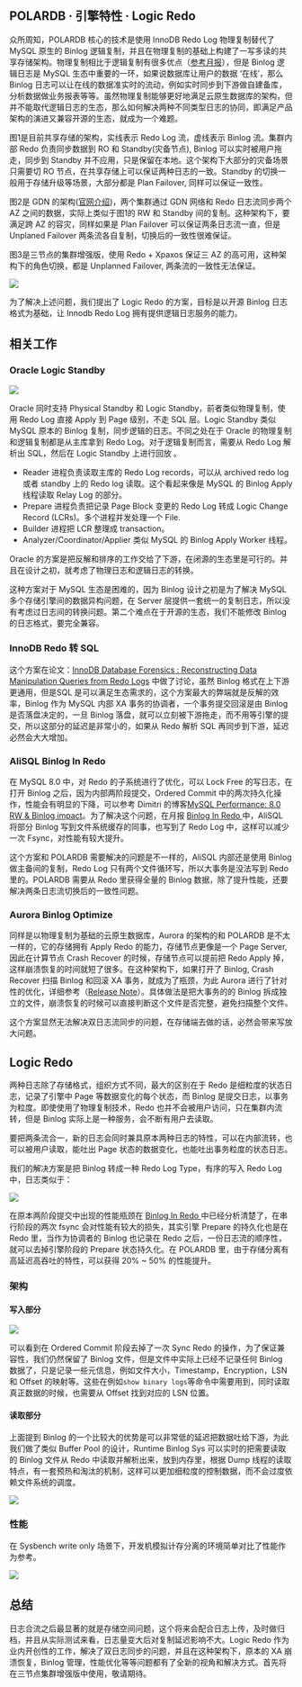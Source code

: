 ## POLARDB · 引擎特性 · Logic Redo


众所周知，POLARDB 核心的技术是使用 InnoDB Redo Log 物理复制替代了 MySQL 原生的 Binlog 逻辑复制，并且在物理复制的基础上构建了一写多读的共享存储架构。物理复制相比于逻辑复制有很多优点（[参考月报][6]），但是 Binlog 逻辑日志是 MySQL 生态中重要的一环，如果说数据库让用户的数据 ‘在线’，那么 Binlog 日志可以让在线的数据准实时的流动，例如实时同步到下游做自建备库，分析数据做业务报表等等。虽然物理复制能够更好地满足云原生数据库的架构，但并不能取代逻辑日志的生态，那么如何解决两种不同类型日志的协同，即满足产品架构的演进又兼容开源的生态，就成为一个难题。  


图1是目前共享存储的架构，实线表示 Redo Log 流，虚线表示 Binlog 流。集群内部 Redo 负责同步数据到 RO 和 Standby(灾备节点), Binlog 可以实时被用户拖走，同步到 Standby 并不应用，只是保留在本地。这个架构下大部分的灾备场景只需要切 RO 节点，在共享存储上可以保证两种日志的一致。Standby 的切换一般用于存储升级等场景，大部分都是 Plan Failover, 同样可以保证一致性。  


图2是 GDN 的架构([官网介绍][7])，两个集群通过 GDN 网络和 Redo 日志流同步两个 AZ 之间的数据，实际上类似于图1的 RW 和 Standby 间的复制。这种架构下，要满足跨 AZ 的容灾，同样如果是 Plan Failover 可以保证两条日志流一直，但是 Unplaned Failover 两条流各自复制，切换后的一致性很难保证。  


图3是三节点的集群增强版，使用 Redo + Xpaxos 保证三 AZ 的高可用，这种架构下的角色切换，都是 Unplanned Failover, 两条流的一致性无法保证。  


![][0]  


为了解决上述问题，我们提出了 Logic Redo 的方案，目标是以开源 Binlog 日志格式为基础，让 Innodb Redo Log 拥有提供逻辑日志服务的能力。  

## 相关工作

### Oracle Logic Standby

![][1]  


Oracle 同时支持 Physical Standby 和 Logic Standby，前者类似物理复制，使用 Redo Log 直接 Apply 到 Page 级别，不走 SQL 层。Logic Standby 类似 MySQL 原本的 Binlog 复制，同步逻辑的日志。不同之处在于 Oracle 的物理复制和逻辑复制都是从主库拿到 Redo Log。对于逻辑复制而言，需要从 Redo Log 解析出 SQL，然后在 Logic Standby 上进行回放 。  


* Reader 进程负责读取主库的 Redo Log records，可以从 archived redo log 或者 standby 上的 Redo log 读取。这个看起来像是 MySQL 的 Binlog Apply 线程读取 Relay Log 的部分。
* Prepare 进程负责把记录 Page Block 变更的 Redo Log 转成 Logic Change Record (LCRs)。多个进程并发处理一个 File.
* Builder 进程把 LCR 整理成 transaction。
* Analyzer/Coordinator/Applier 类似 MySQL 的 Binlog Apply Worker 线程。



Oracle 的方案是把反解和排序的工作交给了下游，在闭源的生态里是可行的。并且在设计之初，就考虑了物理日志和逻辑日志的转换。  


这种方案对于 MySQL 生态是困难的，因为 Binlog 设计之初是为了解决 MySQL 多个存储引擎间的数据异构问题，在 Server 层提供一套统一的复制日志，所以没有考虑过日志间的转换问题。第二个难点在于开源的生态，我们不能修改 Binlog 的日志格式，要完全兼容。  

### InnoDB Redo 转 SQL

这个方案在论文：[InnoDB Database Forensics : Reconstructing Data Manipulation Queries from Redo Logs][8] 中做了讨论，虽然 Binlog 格式在上下游更通用，但是SQL 是可以满足生态需求的，这个方案最大的弊端就是反解的效率，Binlog 作为 MySQL 内部 XA 事务的协调者，一个事务提交回滚是由 Binlog 是否落盘决定的，一旦 Binlog 落盘，就可以立刻被下游拖走，而不用等引擎的提交，所以这部分的延迟是非常小的，如果从 Redo 解析 SQL 再同步到下游，延迟必然会大大增加。  

### AliSQL Binlog In Redo

在 MySQL 8.0 中，对 Redo 的子系统进行了优化，可以 Lock Free 的写日志，在打开 Binlog 之后，因为内部两阶段提交，Ordered Commit 中的两次持久化操作，性能会有明显的下降，可以参考 Dimitri 的博客[MySQL Performance: 8.0 RW & Binlog impact][9]。为了解决这个问题，在月报 [Binlog In Redo ][10]中，AliSQL 将部分 Binlog 写到文件系统缓存的同事，也写到了 Redo Log 中，这样可以减少一次 Fsync，对性能有较大提升。  


这个方案和 POLARDB 需要解决的问题是不一样的，AliSQL 内部还是使用 Binlog 做主备间的复制，Redo Log 只有两个文件循环写，所以大事务是没法写到 Redo 里的。POLARDB 需要从 Redo 里获得全量的 Binlog 数据，除了提升性能，还要解决两条日志流切换后的一致性问题。  

### Aurora Binlog Optimize

同样是以物理复制为基础的云原生数据库，Aurora 的架构的和 POLARDB 是不太一样的，它的存储拥有 Apply Redo 的能力，存储节点更像是一个 Page Server, 因此在计算节点 Crash Recover 的时候，存储节点可以提前把 Redo Apply 掉，这样崩溃恢复的时间就短了很多。在这种架构下，如果打开了 Binlog, Crash Recover 扫描 Binlog 和回滚 XA 事务，就成为了瓶颈，为此 Aurora 进行了针对性的优化，详细参考（[Release Note][11]）。具体做法是把大事务的的 Binlog 拆成独立的文件，崩溃恢复的时候可以直接判断这个文件是否完整，避免扫描整个文件。  


这个方案显然无法解决双日志流同步的问题，在存储端去做的话，必然会带来写放大问题。  

## Logic Redo

两种日志除了存储格式，组织方式不同，最大的区别在于 Redo 是细粒度的状态日志，记录了引擎中 Page 等数据变化的每个状态，而 Binlog 是提交日志，以事务为粒度。即使使用了物理复制技术，Redo 也并不会被用户访问，只在集群内流转，但是 Binlog 实际上是一种服务，会不断有用户去读取。  


要把两条流合一，新的日志会同时兼具原本两种日志的特性，可以在内部流转，也可以被用户读取，能吐出 Page 状态的数据变化，也能吐出事务粒度的状态日志。  


我们的解决方案是把 Binlog 转成一种 Redo Log Type，有序的写入 Redo Log 中，日志类似于：  


![][2]  


在原本两阶段提交中出现的性能瓶颈在 [Binlog In Redo ][10]中已经分析清楚了，在串行阶段的两次 fsync 会对性能有较大的损失，其实引擎 Prepare 的持久化也是在 Redo 里，当作为协调者的 Binlog 也记录在 Redo 之后，一份日志流的顺序性，就可以去掉引擎阶段的 Prepare 状态持久化。在 POLARDB 里，由于存储分离有高延迟高吞吐的特性，可以获得 20% ~ 50% 的性能提升。  

### 架构

#### 写入部分

![][3]  


可以看到在 Ordered Commit 阶段去掉了一次 Sync Redo 的操作，为了保证兼容性，我们仍然保留了 Binlog 文件，但是文件中实际上已经不记录任何 Binlog 数据了，只是记录一些元信息，例如文件大小，Timestamp，Encryption，LSN 和 Offset 的映射等。这些在例如`show binary logs`等命令中需要用到，同时读取真正数据的时候，也需要从 Offset 找到对应的 LSN 位置。  

#### 读取部分

上面提到 Binlog 的一个比较大的优势是可以非常低的延迟把数据吐给下游，为此我们做了类似 Buffer Pool 的设计，Runtime Binlog Sys 可以实时的把需要读取的 Binlog 文件从 Redo 中读取并解析出来，放到内存里，根据 Dump 线程的读取特点，有一套预热和淘汰的机制，这样可以更加细粒度的控制数据，而不会过度依赖文件系统的调度。

![][4]  

### 性能

在 Sysbench write only 场景下，开发机模拟计存分离的环境简单对比了性能作为参考。

![][5]  

## 总结

日志合流之后最显著的就是存储空间问题，这个将来会配合日志上传，及时做归档，并且从实际测试来看，日志量变大后对复制延迟影响不大。Logic Redo 作为业内开创性的工作，解决了双日志同步的问题，并且在这种架构下，原本的 XA 崩溃恢复，Binlog 管理，性能优化等等问题都有了全新的视角和解决方式。首先将在三节点集群增强版中使用，敬请期待。  


[6]: http://mysql.taobao.org/monthly/2016/05/01/
[7]: https://help.aliyun.com/document_detail/207557.html?spm=a2c4g.11186623.6.679.19c018efKzBdww
[8]: https://publications.sba-research.org/publications/WSDF2012_InnoDB.pdf
[9]: http://dimitrik.free.fr/blog/posts/mysql-performance-80-rw-binlog-impact.html
[10]: http://mysql.taobao.org/monthly/2020/06/01/
[11]: https://docs.aws.amazon.com/AmazonRDS/latest/AuroraUserGuide/AuroraMySQL.Updates.1230.html
[12]: http://mysql.taobao.org/monthly/2020/06/01/
[0]: http://mysql.taobao.org/monthly/pic/202107/logicredo-pic/1627352206739-1a13a5a4-2b39-4d92-af2d-bf6027701ed3.png
[1]: http://mysql.taobao.org/monthly/pic/202107/logicredo-pic/1627353994002-b35419f2-8c55-458d-a203-d91f79d06ede.png
[2]: http://mysql.taobao.org/monthly/pic/202107/logicredo-pic/1627959822678-149b2116-414f-4bdc-83d3-6760b32f6134.png
[3]: http://mysql.taobao.org/monthly/pic/202107/logicredo-pic/1627960432361-311e94c1-c16d-41fe-a7bc-95826264a8c5.png
[4]: http://mysql.taobao.org/monthly/pic/202107/logicredo-pic/1627961177315-6f11d589-9ca7-4663-84d9-d25527280d77.png
[5]: http://mysql.taobao.org/monthly/pic/202107/logicredo-pic/1627961723050-fab48b7b-3569-4a33-b9be-5eb984032b50.png